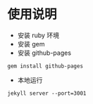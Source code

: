 # 使用说明

- 安装 ruby 环境
- 安装 gem 
- 安装 github-pages
```shell script
gem install github-pages
```
- 本地运行
```shell script
jekyll server --port=3001
```